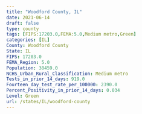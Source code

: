 ```yaml
---
title: "Woodford County, IL"
date: 2021-06-14
draft: false
type: county
tags: [FIPS:17203.0,FEMA:5.0,Medium metro,Green]
categories: [IL]
County: Woodford County
State: IL
FIPS: 17203.0
FEMA_Region: 5.0
Population: 38459.0
NCHS_Urban_Rural_Classification: Medium metro
Tests_in_prior_14_days: 919.0
Fourteen_day_test_rate_per_100000: 2390.0
Percent_Positivity_in_prior_14_days: 0.034
Level: Green
url: /states/IL/woodford-county
---
```




